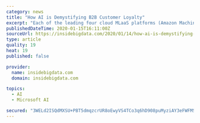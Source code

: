 ```yaml
---
category: news
title: "How AI is Demystifying B2B Customer Loyalty"
excerpt: "Each of the leading four cloud MLaaS platforms (Amazon Machine Learning Services, Azure, Google Cloud AI, and IBM Watson) allow for fast model training that can greatly accelerate the time it takes to get to actual results. Machine learning and AI can’t reveal everything there is to know about customer loyalty, but they can demystify what ..."
publishedDateTime: 2020-01-15T16:11:00Z
sourceUrl: https://insidebigdata.com/2020/01/14/how-ai-is-demystifying-b2b-customer-loyalty/
type: article
quality: 19
heat: 19
published: false

provider:
  name: insidebigdata.com
  domain: insidebigdata.com

topics:
  - AI
  - Microsoft AI

secured: "3WELd2ISQdMXSU+PBT5dmqzcrUR8oEwyVS4TCo3q6hD908puMyziAY3eFWFMS/x0wC/1W8yTIoWH9glMPsNGEm43w3UPP1FhqplsTe1G8qIees0GvL+BO0Dp2n81wQu66akgxIbON15hCgV1aZL5vgwKCuxX8dRj9Rv7oANiNYpSE7lWynI2Upo5n3LrKimGCfYxiY79y8VqM1wXkP40nPN829Q1RLLgTYf5rcNrg7PSY4x2fQNpUJ1+W20RT/ccYqjkILk3TuF03ZHOKjSzgmA052x2UioNlBaaDSr/p9HfqPONErhlzi1g3uVJHxb+cjdIXa+VJzwUSiJLjxaNbTHbHZRGgK7jCFsJon4nTgFron+GjR5ljD0tGT7J/lzqYjUKbtw0g15MvE7qAE+v5hmkAY13BQ/ycIpMkjXJN0vGLtym16TrVY5mwgZVrLSHtrhYfCRhhSBxFDRmHMg1IQ==;LwCqv30zND/7dddz2aaTgQ=="
---
```


